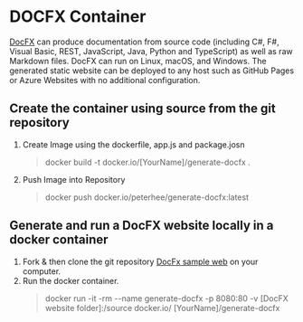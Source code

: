 # DOCFX Container

[DocFX](https://dotnet.github.io/docfx/) can produce documentation from source code (including C#, F#, Visual Basic, REST, JavaScript, Java, Python and TypeScript) as well as raw Markdown files. DocFX can run on Linux, macOS, and Windows. The generated static website can be deployed to any host such as GitHub Pages or Azure Websites with no additional configuration.

## Create the container using source from the git repository

1. Create Image using the dockerfile, app.js and package.josn
    > docker build -t docker.io/[YourName]/generate-docfx .

2. Push Image into Repository
    > docker push docker.io/peterhee/generate-docfx:latest

## Generate and run a DocFX website locally in a docker container

1. Fork & then clone the git repository [DocFx sample web](https://github.com/docascode/docfx-seed) on your computer.
2. Run the docker container.
    > docker run -it -rm --name generate-docfx -p 8080:80 -v [DocFX website folder]:/source docker.io/ [YourName]/generate-docfx
